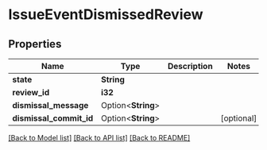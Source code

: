 # IssueEventDismissedReview

## Properties

Name | Type | Description | Notes
------------ | ------------- | ------------- | -------------
**state** | **String** |  | 
**review_id** | **i32** |  | 
**dismissal_message** | Option<**String**> |  | 
**dismissal_commit_id** | Option<**String**> |  | [optional]

[[Back to Model list]](../README.md#documentation-for-models) [[Back to API list]](../README.md#documentation-for-api-endpoints) [[Back to README]](../README.md)


